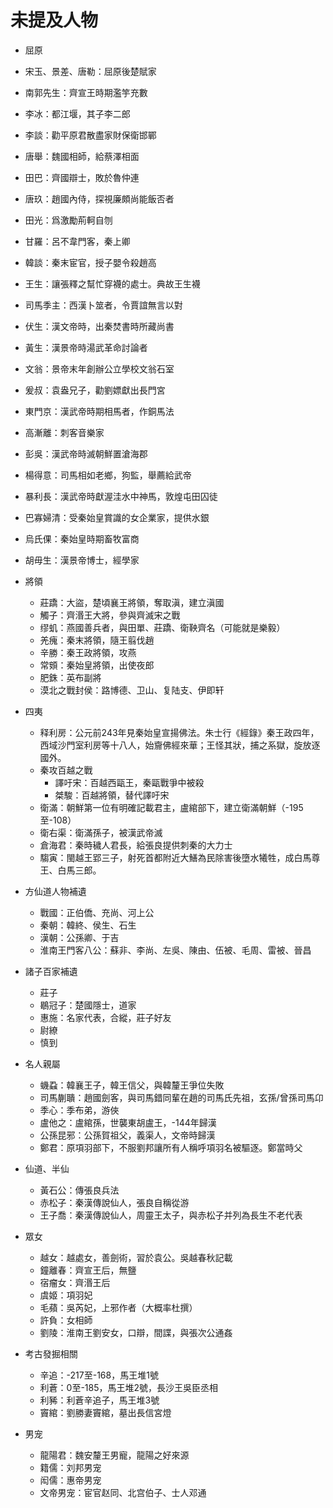 # 未提及人物

- 屈原
- 宋玉、景差、唐勒：屈原後楚賦家
- 南郭先生：齊宣王時期濫竽充數
- 李冰：都江堰，其子李二郎
- 李談：勸平原君散盡家財保衛邯鄲
- 唐舉：魏國相師，給蔡澤相面
- 田巴：齊國辯士，敗於魯仲連
- 唐玖：趙國內侍，探視廉頗尚能飯否者
- 田光：爲激勵荊軻自刎
- 甘羅：呂不韋門客，秦上卿
- 韓談：秦末宦官，授子嬰令殺趙高
- 王生：讓張釋之幫忙穿襪的處士。典故王生襪
- 司馬季主：西漢卜筮者，令賈誼無言以對
- 伏生：漢文帝時，出秦焚書時所藏尚書
- 黃生：漢景帝時湯武革命討論者
- 文翁：景帝末年創辦公立學校文翁石室
- 爰叔：袁盎兄子，勸劉嫖獻出長門宮
- 東門京：漢武帝時期相馬者，作銅馬法
- 高漸離：刺客音樂家
- 彭吳：漢武帝時滅朝鮮置滄海郡
- 楊得意：司馬相如老鄉，狗監，舉薦給武帝
- 暴利長：漢武帝時獻渥洼水中神馬，敦煌屯田囚徒
- 巴寡婦清：受秦始皇賞識的女企業家，提供水銀
- 烏氏倮：秦始皇時期畜牧富商
- 胡毋生：漢景帝博士，經學家


- 將領
    - 莊蹻：大盜，楚頃襄王將領，奪取滇，建立滇國
    - 觸子：齊湣王大將，參與齊滅宋之戰
    - 缪虮：燕國善兵者，與田單、莊蹻、衛鞅齊名（可能就是樂毅）
    - 羌瘣：秦末將領，隨王翦伐趙
    - 辛勝：秦王政將領，攻燕
    - 常頞：秦始皇將領，出使夜郎
    - 肥銖：英布副將
    - 漠北之戰封侯：路博德、卫山、复陆支、伊即轩
- 四夷
    - 释利房：公元前243年見秦始皇宣揚佛法。朱士行《經錄》秦王政四年，西域沙門室利房等十八人，始齎佛經來華；王怪其狀，捕之系獄，旋放逐國外。
    - 秦攻百越之戰
        - 譯吁宋：百越西甌王，秦甌戰爭中被殺
        - 桀駿：百越將領，替代譯吁宋
    - 衛滿：朝鮮第一位有明確記載君主，盧綰部下，建立衛滿朝鮮（-195至-108）
    - 衛右渠：衛滿孫子，被漢武帝滅
    - 倉海君：秦時穢人君長，給張良提供刺秦的大力士
    - 騶寅：閩越王郢三子，射死首都附近大鱔為民除害後墮水犧牲，成白馬尊王、白馬三郎。
- 方仙道人物補遺
    - 戰國：正伯僑、充尚、河上公
    - 秦朝：韓終、侯生、石生
    - 漢朝：公孫卿、于吉
    - 淮南王門客八公：蘇非、李尚、左吳、陳由、伍被、毛周、雷被、晉昌
- 諸子百家補遺
    - 莊子
    - 鶡冠子：楚國隱士，道家
    - 惠施：名家代表，合縱，莊子好友
    - 尉繚
    - 慎到
- 名人親屬
    - 蟣蝨：韓襄王子，韓王信父，與韓釐王爭位失敗
    - 司馬蒯聵：趙國劍客，與司馬錯同輩在趙的司馬氏先祖，玄孫/曾孫司馬卬
    - 季心：季布弟，游俠
    - 盧他之：盧綰孫，世襲東胡盧王，-144年歸漢
    - 公孫昆邪：公孫賀祖父，義渠人，文帝時歸漢
    - 鄭君：原項羽部下，不服劉邦讓所有人稱呼項羽名被驅逐。鄭當時父
- 仙道、半仙
    - 黃石公：傳張良兵法
    - 赤松子：秦漢傳說仙人，張良自稱從游
    - 王子喬：秦漢傳說仙人，周靈王太子，與赤松子并列為長生不老代表
- 眾女
    - 越女：越處女，善劍術，習於袁公。吳越春秋記載
    - 鐘離春：齊宣王后，無鹽
    - 宿瘤女：齊湣王后
    - 虞姬：項羽妃
    - 毛蘋：吳芮妃，上邪作者（大概率杜撰）
    - 許負：女相師
    - 劉陵：淮南王劉安女，口辯，間諜，與張次公通姦
- 考古發掘相關
    - 辛追：-217至-168，馬王堆1號
    - 利蒼：0至-185，馬王堆2號，長沙王吳臣丞相
    - 利豨：利蒼辛追子，馬王堆3號
    - 竇綰：劉勝妻竇綰，墓出長信宮燈
- 男宠
    - 龍陽君：魏安釐王男寵，龍陽之好來源
    - 籍儒：刘邦男宠
    - 闳儒：惠帝男宠
    - 文帝男宠：宦官赵同、北宫伯子、士人邓通
